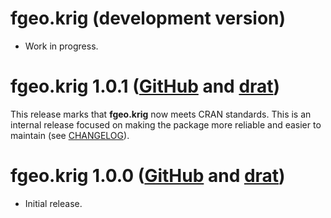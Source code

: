 # fgeo.krig (development version)

* Work in progress.

# fgeo.krig 1.0.1 ([GitHub](https://github.com/forestgeo/fgeo.krig/releases) and [drat](https://forestgeo.github.io/drat/))

This release marks that __fgeo.krig__ now meets CRAN standards. This is an internal release focused on making the package more reliable and easier to maintain (see [CHANGELOG](.github/CHANGELOG.md)).

# fgeo.krig 1.0.0 ([GitHub](https://github.com/forestgeo/fgeo.krig/releases) and [drat](https://forestgeo.github.io/drat/))

* Initial release.
